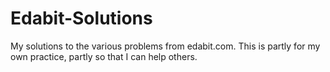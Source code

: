 # Edabit-Solutions

My solutions to the various problems from edabit.com. This is partly for my own practice, partly so that I can help others.
